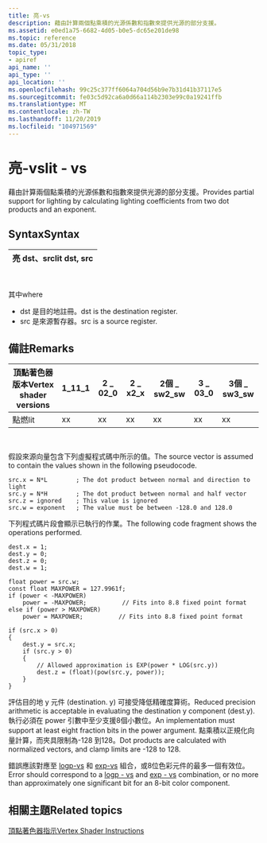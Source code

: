 ```yaml
---
title: 亮-vs
description: 藉由計算兩個點乘積的光源係數和指數來提供光源的部分支援。
ms.assetid: e0ed1a75-6682-4d05-b0e5-dc65e201de98
ms.topic: reference
ms.date: 05/31/2018
topic_type:
- apiref
api_name: ''
api_type: ''
api_location: ''
ms.openlocfilehash: 99c25c377ff6064a704d56b9e7b31d41b37117e5
ms.sourcegitcommit: fe03c5d92ca6a0d66a114b2303e99c0a19241ffb
ms.translationtype: MT
ms.contentlocale: zh-TW
ms.lasthandoff: 11/20/2019
ms.locfileid: "104971569"
---
```

# <a name="lit---vs"></a><span data-ttu-id="6a746-103">亮-vs</span><span class="sxs-lookup"><span data-stu-id="6a746-103">lit - vs</span></span>

<span data-ttu-id="6a746-104">藉由計算兩個點乘積的光源係數和指數來提供光源的部分支援。</span><span class="sxs-lookup"><span data-stu-id="6a746-104">Provides partial support for lighting by calculating lighting coefficients from two dot products and an exponent.</span></span>

## <a name="syntax"></a><span data-ttu-id="6a746-105">Syntax</span><span class="sxs-lookup"><span data-stu-id="6a746-105">Syntax</span></span>



| <span data-ttu-id="6a746-106">亮 dst、src</span><span class="sxs-lookup"><span data-stu-id="6a746-106">lit dst, src</span></span> |
|--------------|



 

<span data-ttu-id="6a746-107">其中</span><span class="sxs-lookup"><span data-stu-id="6a746-107">where</span></span>

-   <span data-ttu-id="6a746-108">dst 是目的地註冊。</span><span class="sxs-lookup"><span data-stu-id="6a746-108">dst is the destination register.</span></span>
-   <span data-ttu-id="6a746-109">src 是來源暫存器。</span><span class="sxs-lookup"><span data-stu-id="6a746-109">src is a source register.</span></span>

## <a name="remarks"></a><span data-ttu-id="6a746-110">備註</span><span class="sxs-lookup"><span data-stu-id="6a746-110">Remarks</span></span>



| <span data-ttu-id="6a746-111">頂點著色器版本</span><span class="sxs-lookup"><span data-stu-id="6a746-111">Vertex shader versions</span></span> | <span data-ttu-id="6a746-112">1\_1</span><span class="sxs-lookup"><span data-stu-id="6a746-112">1\_1</span></span> | <span data-ttu-id="6a746-113">2 \_ 0</span><span class="sxs-lookup"><span data-stu-id="6a746-113">2\_0</span></span> | <span data-ttu-id="6a746-114">2 \_ x</span><span class="sxs-lookup"><span data-stu-id="6a746-114">2\_x</span></span> | <span data-ttu-id="6a746-115">2個 \_ sw</span><span class="sxs-lookup"><span data-stu-id="6a746-115">2\_sw</span></span> | <span data-ttu-id="6a746-116">3 \_ 0</span><span class="sxs-lookup"><span data-stu-id="6a746-116">3\_0</span></span> | <span data-ttu-id="6a746-117">3個 \_ sw</span><span class="sxs-lookup"><span data-stu-id="6a746-117">3\_sw</span></span> |
|------------------------|------|------|------|-------|------|-------|
| <span data-ttu-id="6a746-118">點燃</span><span class="sxs-lookup"><span data-stu-id="6a746-118">lit</span></span>                    | <span data-ttu-id="6a746-119">x</span><span class="sxs-lookup"><span data-stu-id="6a746-119">x</span></span>    | <span data-ttu-id="6a746-120">x</span><span class="sxs-lookup"><span data-stu-id="6a746-120">x</span></span>    | <span data-ttu-id="6a746-121">x</span><span class="sxs-lookup"><span data-stu-id="6a746-121">x</span></span>    | <span data-ttu-id="6a746-122">x</span><span class="sxs-lookup"><span data-stu-id="6a746-122">x</span></span>     | <span data-ttu-id="6a746-123">x</span><span class="sxs-lookup"><span data-stu-id="6a746-123">x</span></span>    | <span data-ttu-id="6a746-124">x</span><span class="sxs-lookup"><span data-stu-id="6a746-124">x</span></span>     |



 

<span data-ttu-id="6a746-125">假設來源向量包含下列虛擬程式碼中所示的值。</span><span class="sxs-lookup"><span data-stu-id="6a746-125">The source vector is assumed to contain the values shown in the following pseudocode.</span></span>


```
src.x = N*L        ; The dot product between normal and direction to light
src.y = N*H        ; The dot product between normal and half vector
src.z = ignored    ; This value is ignored
src.w = exponent   ; The value must be between -128.0 and 128.0
```



<span data-ttu-id="6a746-126">下列程式碼片段會顯示已執行的作業。</span><span class="sxs-lookup"><span data-stu-id="6a746-126">The following code fragment shows the operations performed.</span></span>


```
dest.x = 1;
dest.y = 0;
dest.z = 0;
dest.w = 1;

float power = src.w;
const float MAXPOWER = 127.9961f;
if (power < -MAXPOWER)
    power = -MAXPOWER;          // Fits into 8.8 fixed point format
else if (power > MAXPOWER)
    power = MAXPOWER;          // Fits into 8.8 fixed point format

if (src.x > 0)
{
    dest.y = src.x;
    if (src.y > 0)
    {
        // Allowed approximation is EXP(power * LOG(src.y))
        dest.z = (float)(pow(src.y, power));
    }
}
```



<span data-ttu-id="6a746-127">評估目的地 y 元件 (destination. y) 可接受降低精確度算術。</span><span class="sxs-lookup"><span data-stu-id="6a746-127">Reduced precision arithmetic is acceptable in evaluating the destination y component (dest.y).</span></span> <span data-ttu-id="6a746-128">執行必須在 power 引數中至少支援8個小數位。</span><span class="sxs-lookup"><span data-stu-id="6a746-128">An implementation must support at least eight fraction bits in the power argument.</span></span> <span data-ttu-id="6a746-129">點乘積以正規化向量計算，而夾具限制為-128 到128。</span><span class="sxs-lookup"><span data-stu-id="6a746-129">Dot products are calculated with normalized vectors, and clamp limits are -128 to 128.</span></span>

<span data-ttu-id="6a746-130">錯誤應該對應至 [logp-vs](logp---vs.md) 和 [exp-vs](exp---vs.md) 組合，或8位色彩元件的最多一個有效位。</span><span class="sxs-lookup"><span data-stu-id="6a746-130">Error should correspond to a [logp - vs](logp---vs.md) and [exp - vs](exp---vs.md) combination, or no more than approximately one significant bit for an 8-bit color component.</span></span>

## <a name="related-topics"></a><span data-ttu-id="6a746-131">相關主題</span><span class="sxs-lookup"><span data-stu-id="6a746-131">Related topics</span></span>

<dl> <dt>

[<span data-ttu-id="6a746-132">頂點著色器指示</span><span class="sxs-lookup"><span data-stu-id="6a746-132">Vertex Shader Instructions</span></span>](dx9-graphics-reference-asm-vs-instructions.md)
</dt> </dl>

 

 




